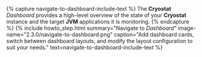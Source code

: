 {% capture navigate-to-dashboard-include-text %}
 The <b>Cryostat</b> <i>Dashboard</i> provides a high-level overview of the state of your <b>Cryostat</b> instance and the target <b>JVM</b> applications it is monitoring.
{% endcapture %}
{% include howto_step.html
  summary="Navigate to <i>Dashboard</i>"
  image-name="2.3.0/navigate-to-dashboard.png"
  caption="Add dashboard cards, switch between dashboard layouts, and modify the layout configuration to suit your needs."
  text=navigate-to-dashboard-include-text
%}
